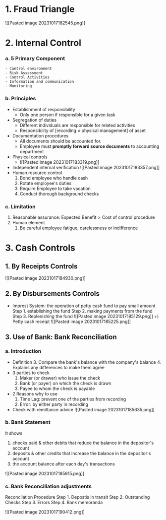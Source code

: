 # 1. Fraud Triangle
![[Pasted image 20231017182545.png]]

# 2. Internal Control
### a. 5 Primary Component
	- Control environment
	- Risk Assessment
	- Control Activities
	- Information and communication
	- Monitoring
### b. Principles
- Establishment of responsibility
	- Only one person if responsible for a given task
- Segregation of duties
	- Different individuals are responsible for related activities
	- Responsibility of [recording $\neq$ physical management] of asset
- Documentation procedures
	- All documents should be accounted for.
	- Employee must **promptly forward source documents** to accounting department
- Physical controls
	- ![[Pasted image 20231017183319.png]]
- Independent internal verification
	![[Pasted image 20231017183357.png]]
- Human resource control
	1. Bond employee who handle cash
	2. Rotate employee's duties
	3. Require Employee to take vacation
	4. Conduct thorough background checks

### c. Limitation
1. Reasonable assurance: $\text{Expected Benefit} > \text{Cost of control procedure}$
2. Human element
	1. Be careful employee fatigue, carelessness or indifference


# 3. Cash Controls

## 1. By Receipts Controls
![[Pasted image 20231017184930.png]]

## 2. By Disbursements Controls
- Imprest System: the operation of petty cash fund to pay small amount
	Step 1. establishing the fund
	Step 2. making payments from the fund
	Step 3. Replenishing the fund
![[Pasted image 20231017185129.png]]
+) Petty cash receipt
![[Pasted image 20231017185225.png]]

## 3. Use of Bank: Bank Reconciliation

### a. Introduction

- Definition
	3. Compare the bank's balance with the company's balance 
	4. Explains any differences to make them agree
-  3 parties to check
	1. Maker (or drawer) who issue the check
	2. Bank (or payer) on which the check is drawn
	3. Payee to whom the check is payable
- 2 Reasons why to use
	1. Time Lag: prevent one of the parties from recording 
	2. Error: by either party in recording 
- Check with remittance advice
![[Pasted image 20231017185635.png]]

### b. Bank Statement
It shows
1. checks paid & other debits that reduce the balance in the depositor's account
2. deposits & other credits that increase the balance in the depositor's account
3. the account balance after each day's transactions

![[Pasted image 20231017185915.png]]

### c. Bank Reconciliation adjustments
Reconcilation Procedure
	Step 1. Depostis in transit
	Step 2. Outstanding Checks
	Step 3. Errors
	Step 4. Bank memoranda

![[Pasted image 20231017190412.png]]